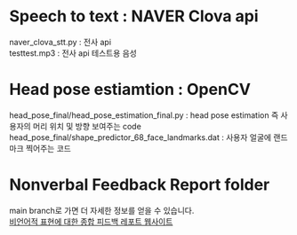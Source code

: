 # Speech to text : NAVER Clova api
naver_clova_stt.py : 전사 api   
  testtest.mp3 : 전사 api 테스트용 음성

# Head pose estiamtion : OpenCV
head_pose_final/head_pose_estimation_final.py : head pose estimation 즉 사용자의 머리 위치 및 방향 보여주는 code    
head_pose_final/shape_predictor_68_face_landmarks.dat : 사용자 얼굴에 랜드마크 찍어주는 코드  

# Nonverbal Feedback Report folder  
main branch로 가면 더 자세한 정보를 얻을 수 있습니다.  
[비언어적 표현에 대한 종합 피드백 레포트 웹사이트](interviewbuster.streamlit.app/)
